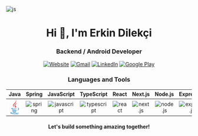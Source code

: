 ![js](https://github.com/erkindilekci/erkindilekci/assets/109282517/3438f46e-760d-4d52-aab9-ae7adb788c41)

<h1 align="center">Hi 👋, I'm Erkin Dilekçi</h1>
<h3 align="center">Backend / Android Developer</h3>
<p align="center">
	<a href="https://www.erkindilekci.com"><img src="https://github.com/erkindilekci/erkindilekci/assets/109282517/41c83876-c768-470c-9ee5-7de76dd0216f" width="75" alt="Website"/></a>
	<a href="mailto:dilekcierkin@gmail.com"><img src="https://img.icons8.com/bubbles/75/000000/gmail.png" alt="Gmail"/></a>
	<a href="https://www.linkedin.com/in/erkindilekci/"><img src="https://img.icons8.com/bubbles/75/000000/linkedin.png" alt="LinkedIn"/></a>
	<a href="https://play.google.com/store/apps/developer?id=Erkin+Dilekci"><img src="https://img.icons8.com/bubbles/75/000000/google-play.png" alt="Google Play"/></a>
</p>
  <div align="center">
  <h3 align="center">Languages and Tools</h3>

| Java | Spring | JavaScript | TypeScript | React | Next.js | Node.js | Express.js | PostgreSQL | MongoDB |
| :-: | :-: | :-: | :-: | :-: | :-: | :-: | :-: | :-: | :-: |
| <img align="center" src="https://raw.githubusercontent.com/devicons/devicon/master/icons/java/java-original.svg" alt="java" width="40" height="40"/> | <img align="center" src="https://www.vectorlogo.zone/logos/springio/springio-icon.svg" alt="spring" width="35" height="35"/> | <img align="center" src="https://github.com/erkindilekci/erkindilekci/assets/109282517/e6b8e826-a414-44d4-b247-b34bc5f6c319" alt="javascript" width="40" height="40"/> | <img align="center" src="https://raw.githubusercontent.com/remojansen/logo.ts/master/ts.png" alt="typescript" width="30" height="30"/> | <img align="center" src="https://www.vectorlogo.zone/logos/reactjs/reactjs-icon.svg" alt="react" width="40" height="40"/> | <img align="center" src="https://github.com/erkindilekci/erkindilekci/assets/109282517/7a855acf-aa7a-4ce9-be81-8b0687eec9c8" alt="next.js" width="40" height="40"/> | <img align="center" src="https://www.vectorlogo.zone/logos/nodejs/nodejs-icon.svg" alt="node.js" width="40" height="40"/> | <img align="center" src="https://github.com/erkindilekci/erkindilekci/assets/109282517/fe039e1a-0fc5-4255-ba78-1eb4a8fca84b" alt="express.js" width="40" height="40"/> | <img align="center" src="https://www.vectorlogo.zone/logos/postgresql/postgresql-icon.svg" alt="postgresql" width="35" height="35"/> | <img align="center" src="https://cdn.iconscout.com/icon/free/png-256/free-mongodb-3629020-3030245.png" alt="mongodb" width="40" height="40"/> |
  <h4>Let's build something amazing together!</h4>
</div>
